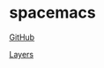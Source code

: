 # spacemacs #

[GitHub](https://github.com/syl20bnr/spacemacs)

[Layers](https://github.com/syl20bnr/spacemacs/blob/master/layers/LAYERS.org)
